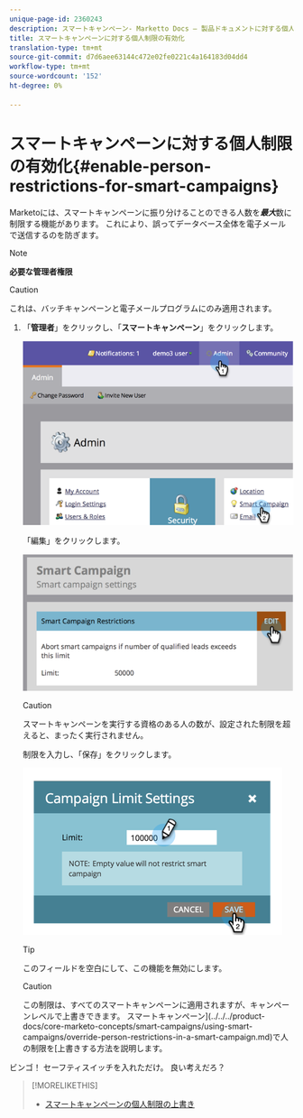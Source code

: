 ```yaml
---
unique-page-id: 2360243
description: スマートキャンペーン- Marketto Docs — 製品ドキュメントに対する個人制限の有効化
title: スマートキャンペーンに対する個人制限の有効化
translation-type: tm+mt
source-git-commit: d7d6aee63144c472e02fe0221c4a164183d04dd4
workflow-type: tm+mt
source-wordcount: '152'
ht-degree: 0%

---
```



# スマートキャンペーンに対する個人制限の有効化{#enable-person-restrictions-for-smart-campaigns}

Marketoには、スマートキャンペーンに振り分けることのできる人数を***最大***数に制限する機能があります。 これにより、誤ってデータベース全体を電子メールで送信するのを防ぎます。

>[!NOTE]
>
>**必要な管理者権限**

>[!CAUTION]
>
>これは、バッチキャンペーンと電子メールプログラムにのみ適用されます。

1. 「**管理者**」をクリックし、「**スマートキャンペーン**」をクリックします。

   ![](assets/image2014-9-18-15-3a58-3a29.png)

   「編集」をクリックします。

   ![](assets/image2014-9-18-15-3a59-3a7.png)

   >[!CAUTION]
   >
   >
   >スマートキャンペーンを実行する資格のある人の数が、設定された制限を超えると、まったく実行されません。

   制限を入力し、「保存」をクリックします。

   ![](assets/image2014-9-18-15-3a59-3a56.png)

   >[!TIP]
   >
   >
   >このフィールドを空白にして、この機能を無効にします。

   >[!CAUTION]
   >
   >
   >この制限は、すべてのスマートキャンペーンに適用されますが、キャンペーンレベルで上書きできます。 スマートキャンペーン](../../../product-docs/core-marketo-concepts/smart-campaigns/using-smart-campaigns/override-person-restrictions-in-a-smart-campaign.md)で人の制限を[上書きする方法を説明します。

ビンゴ！ セーフティスイッチを入れただけ。 良い考えだろ？

>[!MORELIKETHIS]
>
>* [スマートキャンペーンの個人制限の上書き](../../../product-docs/core-marketo-concepts/smart-campaigns/using-smart-campaigns/override-person-restrictions-in-a-smart-campaign.md)

>



